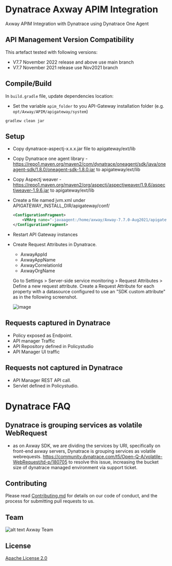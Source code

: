 # Dynatrace Axway APIM Integration 

Axway APIM Integration with Dynatrace using Dynatrace One Agent

## API Management Version Compatibility

This artefact tested with following versions:

- V7.7 November 2022 release and above use main branch
- V7.7 November 2021 release use Nov2021 branch


## Compile/Build

In `build.gradle` file, update dependencies location:

- Set the variable `apim_folder` to you API-Gateway installation folder (e.g. `opt/Axway/APIM/apigateway/system`)


```
gradlew clean jar
```

## Setup 

- Copy dynatrace-aspectj-x.x.x.jar file to  apigateway/ext/lib
- Copy Dynatrace one agent library - https://repo1.maven.org/maven2/com/dynatrace/oneagent/sdk/java/oneagent-sdk/1.8.0/oneagent-sdk-1.8.0.jar to  apigateway/ext/lib
- Copy Aspectj weaver - https://repo1.maven.org/maven2/org/aspectj/aspectjweaver/1.9.6/aspectjweaver-1.9.6.jar to  apigateway/ext/lib
- Create a file named jvm.xml under APIGATEWAY_INSTALL_DIR/apigateway/conf/
    ```xml
    <ConfigurationFragment>
        <VMArg name="-javaagent:/home/axway/Axway-7.7.0-Aug2021/apigateway/ext/lib/aspectjweaver-1.9.6.jar"/>
    </ConfigurationFragment>
    ```
- Restart API Gateway instances

- Create Request Attributes in Dynatrace.
    - AxwayAppId
    - AxwayAppName
    - AxwayCorrelationId
    - AxwayOrgName
     
     Go to Settings > Server-side service monitoring > Request Attributes > Define a new request attribute.  Create a Request Attribute for each property with a datasource configured to use an "SDK custom attribute" as in the following screenshot.
     
    ![image](https://user-images.githubusercontent.com/58127265/234663741-32b38f29-371a-4413-9c1a-5b81b6a56af8.png)
## Requests captured in Dynatrace
- Policy exposed as Endpoint. 
- API manager Traffic
- API Repository defined in Policystudio
- API Manager UI traffic

## Requests not captured in Dynatrace
- API Manager REST API call.
- Servlet defined in Policystudio.

# Dynatrace FAQ
## Dynatrace is grouping services as volatile WebRequest
- as on Axway SDK, we are dividing the services by URI, specifically on front-end axway servers, Dynatrace is grouping services as volatile webrequests.
https://community.dynatrace.com/t5/Open-Q-A/volatile-WebRequest/td-p/180705
to resolve this issue, increasing the bucket size of dynatrace managed environment via support ticket.


## Contributing

Please read [Contributing.md](https://github.com/Axway-API-Management-Plus/Common/blob/master/Contributing.md) for details on our code of conduct, and the process for submitting pull requests to us.

## Team

![alt text][Axwaylogo] Axway Team

[Axwaylogo]: https://github.com/Axway-API-Management/Common/blob/master/img/AxwayLogoSmall.png  "Axway logo"

## License
[Apache License 2.0](LICENSE)
